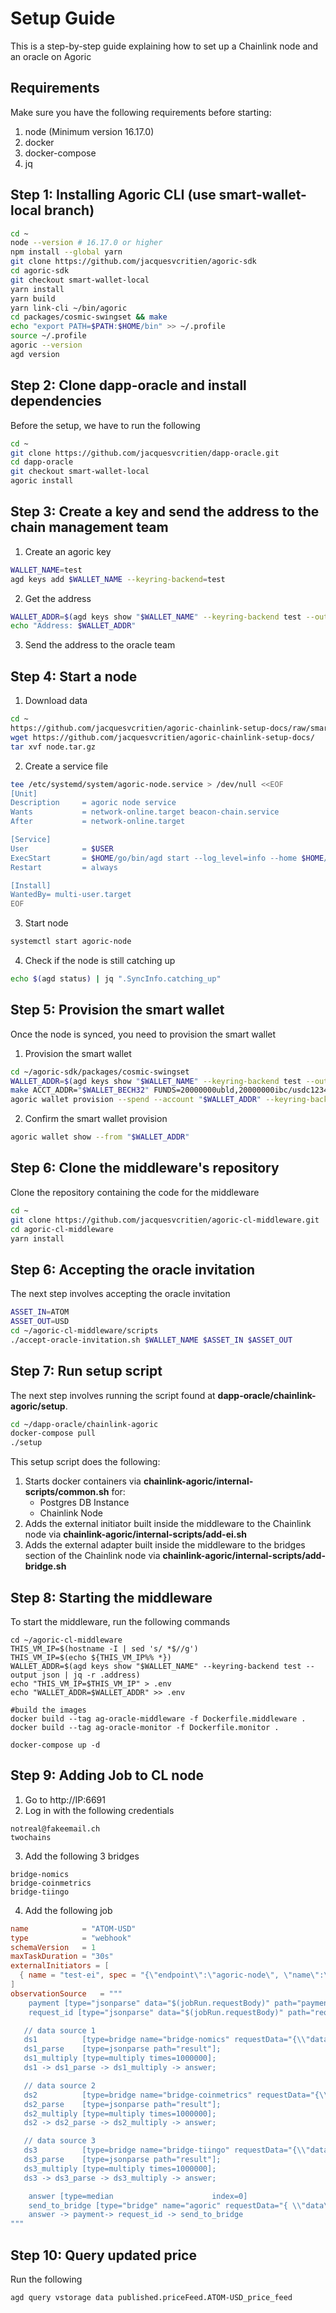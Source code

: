 # Setup Guide

This is a step-by-step guide explaining how to set up a Chainlink node and an oracle on Agoric

## Requirements

Make sure you have the following requirements before starting:
1. node (Minimum version 16.17.0)
2. docker
3. docker-compose
4. jq

## Step 1: Installing Agoric CLI (use smart-wallet-local branch)

``` bash
cd ~
node --version # 16.17.0 or higher
npm install --global yarn
git clone https://github.com/jacquesvcritien/agoric-sdk
cd agoric-sdk
git checkout smart-wallet-local
yarn install
yarn build
yarn link-cli ~/bin/agoric
cd packages/cosmic-swingset && make
echo "export PATH=$PATH:$HOME/bin" >> ~/.profile
source ~/.profile
agoric --version
agd version
```

## Step 2: Clone dapp-oracle and install dependencies

Before the setup, we have to run the following

```bash
cd ~
git clone https://github.com/jacquesvcritien/dapp-oracle.git
cd dapp-oracle
git checkout smart-wallet-local
agoric install
```

## Step 3: Create a key and send the address to the chain management team

1. Create an agoric key

```bash
WALLET_NAME=test
agd keys add $WALLET_NAME --keyring-backend=test
```

2. Get the address

```bash
WALLET_ADDR=$(agd keys show "$WALLET_NAME" --keyring-backend test --output json | jq -r .address)
echo "Address: $WALLET_ADDR"
```

3. Send the address to the oracle team

## Step 4: Start a node

1. Download data

```bash
cd ~
https://github.com/jacquesvcritien/agoric-chainlink-setup-docs/raw/smart-wallet-local/images/agpopup.png
wget https://github.com/jacquesvcritien/agoric-chainlink-setup-docs/
tar xvf node.tar.gz
```

2. Create a service file

```bash
tee /etc/systemd/system/agoric-node.service > /dev/null <<EOF  
[Unit]
Description     = agoric node service
Wants           = network-online.target beacon-chain.service
After           = network-online.target 

[Service]
User            = $USER
ExecStart       = $HOME/go/bin/agd start --log_level=info --home $HOME/agoric-node-home
Restart         = always

[Install]
WantedBy= multi-user.target
EOF
```

3. Start node

```bash
systemctl start agoric-node
```

4. Check if the node is still catching up

```bash
echo $(agd status) | jq ".SyncInfo.catching_up"
```

## Step 5: Provision the smart wallet

Once the node is synced, you need to provision the smart wallet

1. Provision the smart wallet

```bash
cd ~/agoric-sdk/packages/cosmic-swingset
WALLET_ADDR=$(agd keys show "$WALLET_NAME" --keyring-backend test --output json | jq -r .address)
make ACCT_ADDR="$WALLET_BECH32" FUNDS=20000000ubld,20000000ibc/usdc1234,500000uist fund-acct
agoric wallet provision --spend --account "$WALLET_ADDR" --keyring-backend test
```

2. Confirm the smart wallet provision

```bash
agoric wallet show --from "$WALLET_ADDR"
```

## Step 6: Clone the middleware's repository

Clone the repository containing the code for the middleware

```bash
cd ~
git clone https://github.com/jacquesvcritien/agoric-cl-middleware.git
cd agoric-cl-middleware
yarn install
```

## Step 6: Accepting the oracle invitation

The next step involves accepting the oracle invitation

```bash
ASSET_IN=ATOM
ASSET_OUT=USD
cd ~/agoric-cl-middleware/scripts
./accept-oracle-invitation.sh $WALLET_NAME $ASSET_IN $ASSET_OUT
```

## Step 7: Run setup script

The next step involves running the script found at <b>dapp-oracle/chainlink-agoric/setup</b>.

```bash
cd ~/dapp-oracle/chainlink-agoric
docker-compose pull
./setup
```

This setup script does the following:
1. Starts docker containers via <b>chainlink-agoric/internal-scripts/common.sh</b> for:
    - Postgres DB Instance
    - Chainlink Node
2. Adds the external initiator built inside the middleware to the Chainlink node via <b>chainlink-agoric/internal-scripts/add-ei.sh</b>
3. Adds the external adapter built inside the middleware to the bridges section of the Chainlink node via <b>chainlink-agoric/internal-scripts/add-bridge.sh</b>

## Step 8: Starting the middleware

To start the middleware, run the following commands

```
cd ~/agoric-cl-middleware
THIS_VM_IP=$(hostname -I | sed 's/ *$//g')
THIS_VM_IP=$(echo ${THIS_VM_IP%% *})
WALLET_ADDR=$(agd keys show "$WALLET_NAME" --keyring-backend test --output json | jq -r .address)
echo "THIS_VM_IP=$THIS_VM_IP" > .env
echo "WALLET_ADDR=$WALLET_ADDR" >> .env

#build the images
docker build --tag ag-oracle-middleware -f Dockerfile.middleware .
docker build --tag ag-oracle-monitor -f Dockerfile.monitor .

docker-compose up -d
```


## Step 9: Adding Job to CL node


1. Go to http://IP:6691
2. Log in with the following credentials
```
notreal@fakeemail.ch
twochains
```
3. Add the following 3 bridges
```
bridge-nomics
bridge-coinmetrics
bridge-tiingo
```
4. Add the following job
```toml
name            = "ATOM-USD"
type            = "webhook"
schemaVersion   = 1
maxTaskDuration = "30s"
externalInitiators = [
  { name = "test-ei", spec = "{\"endpoint\":\"agoric-node\", \"name\":\"ATOM-USD\"}" },
]
observationSource   = """
    payment [type="jsonparse" data="$(jobRun.requestBody)" path="payment"]
    request_id [type="jsonparse" data="$(jobRun.requestBody)" path="request_id"]

   // data source 1
   ds1          [type=bridge name="bridge-nomics" requestData="{\\"data\\": {\\"from\\":\\"ATOM\\",\\"to\\":\\"USD\\"}}"];
   ds1_parse    [type=jsonparse path="result"];
   ds1_multiply [type=multiply times=1000000];
   ds1 -> ds1_parse -> ds1_multiply -> answer;

   // data source 2
   ds2          [type=bridge name="bridge-coinmetrics" requestData="{\\"data\\": {\\"endpoint\\":\\"crypto\\",\\"from\\":\\"ATOM\\",\\"to\\":\\"USD\\"}}"];
   ds2_parse    [type=jsonparse path="result"];
   ds2_multiply [type=multiply times=1000000];
   ds2 -> ds2_parse -> ds2_multiply -> answer;

   // data source 3
   ds3          [type=bridge name="bridge-tiingo" requestData="{\\"data\\": {\\"from\\":\\"ATOM\\",\\"to\\":\\"USD\\"}}"];
   ds3_parse    [type=jsonparse path="result"];
   ds3_multiply [type=multiply times=1000000];
   ds3 -> ds3_parse -> ds3_multiply -> answer;

    answer [type=median                      index=0]
    send_to_bridge [type="bridge" name="agoric" requestData="{ \\"data\\": {\\"result\\": $(answer), \\"request_id\\": $(request_id), \\"payment\\":$(payment), \\"job\\": $(jobSpec.externalJobID), \\"name\\": $(jobSpec.name) }}"]
    answer -> payment-> request_id -> send_to_bridge
"""
```

## Step 10: Query updated price

Run the following

```bash
agd query vstorage data published.priceFeed.ATOM-USD_price_feed
```
